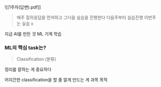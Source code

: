 ![[1주차(답변).pdf]]

> 매주 질의응답을 먼저하고 그다음 실습을 진행한다 
다음주부터 실습진행 
이번주는 실습 x 

지금 AI를 만든 것 ML
기계 학습 

### ML의 핵심 task는?
> Classification (분류)

정리를 잘하는 게 중요하다 

어지간한 classification을 할 줄 알게 만드는 게 과목 목적 









